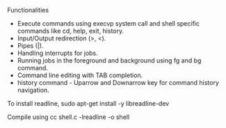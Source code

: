 Functionalities
- Execute commands using execvp system call and shell specific commands like cd, help, exit, history.
- Input/Output redirection (>, <).
- Pipes (|).
- Handling interrupts for jobs.
- Running jobs in the foreground and background using fg and bg command.
- Command line editing with TAB completion.
- history command - Uparrow and Downarrow key for command history navigation.

To install readline,
sudo apt-get install -y libreadline-dev

Compile using
cc shell.c -lreadline -o shell
